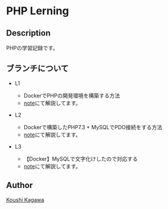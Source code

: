 # PHP Lerning
## Description
PHPの学習記録です。

## ブランチについて
- L1
    - DockerでPHPの開発環境を構築する方法
    - [note](https://note.mu/koushikagawa/n/nc63a8ae2e810)にて解説してます。

- L2
    - Dockerで構築したPHP7.3 + MySQLでPDO接続をする方法
    - [note](https://note.mu/koushikagawa/n/na42e0634f09d)にて解説してます。

- L3
    - 【Docker】MySQLで文字化けしたので対応する
    - [note](https://note.mu/koushikagawa/n/n9aa2bbf00569)にて解説してます。

## Author
[Koushi Kagawa](https://github.com/KoushiKagawa)